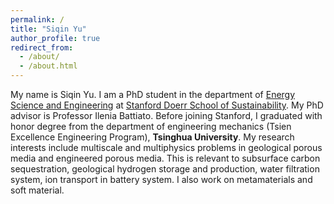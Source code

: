 ```yaml
---
permalink: /
title: "Siqin Yu"
author_profile: true
redirect_from: 
  - /about/
  - /about.html
---
```


My name is Siqin Yu. I am a PhD student in the department of [Energy Science and Engineering](https://ese.stanford.edu) at [Stanford Doerr School of Sustainability](https://sustainability.stanford.edu). My PhD advisor is Professor Ilenia Battiato. Before joining Stanford, I graduated with honor degree from the department of engineering mechanics (Tsien Excellence Engineering Program), **Tsinghua University**. My research interests include multiscale and multiphysics problems in geological porous media and engineered porous media. This is relevant to subsurface carbon sequestration, geological hydrogen storage and production, water filtration system, ion transport in battery system. I also work on metamaterials and soft material.
